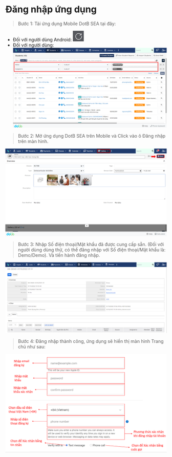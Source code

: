 # Đăng nhập ứng dụng

> Bước 1: Tải ứng dụng Mobile DotB SEA tại đây:

* Đối với người dùng Android:  [![](../.gitbook/assets/image%20%2854%29.png) ](https://play.google.com/store/apps/details?id=vn.dotb.sea)
* Đối với người dùng:  [![](../.gitbook/assets/image%20%2874%29.png) ](https://apps.apple.com/us/app/dotb-crm/id1475488445…)

> Bước 2: Mở ứng dụng DotB SEA trên Mobile và Click vào ô Đăng nhập trên màn hình.

![](../.gitbook/assets/image%20%2875%29.png)

> Bước 3: Nhập Số điện thoại/Mật khẩu đã được cung cấp sẵn. \(Đối với người dùng dùng thử, có thể đăng nhập với Số điện thoại/Mật khẩu là: Demo/Demo\). Và tiến hành đăng nhập.

![](../.gitbook/assets/image%20%2844%29.png)

> Bước 4: Đăng nhập thành công, ứng dụng sẽ hiển thị màn hình Trang chủ như sau:

![](../.gitbook/assets/image%20%2839%29.png)






